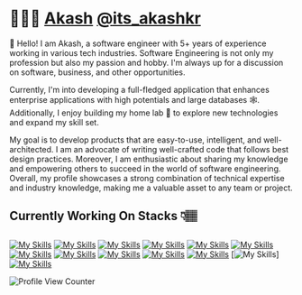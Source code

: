 # 👨🏻‍💻 [Akash](https://akashstack.in) [@its_akashkr](https://twitter.com/its_akashkr)


:wave: Hello! I am Akash, a software engineer with 5+ years of experience working in various tech industries. Software Engineering is not only my profession but also my passion and hobby. I'm always up for a discussion on software, business, and other opportunities.

Currently, I'm into developing a full-fledged application that enhances enterprise applications with high potentials and large databases 🕸️. Additionally, I enjoy building my home lab 🚀 to explore new technologies and expand my skill set.

My goal is to develop products that are easy-to-use, intelligent, and well-architected. I am an advocate of writing well-crafted code that follows best design practices. Moreover, I am enthusiastic about sharing my knowledge and empowering others to succeed in the world of software engineering.
Overall, my profile showcases a strong combination of technical expertise and industry knowledge, making me a valuable asset to any team or project.

## Currently Working On Stacks 👇🏽
##
[![My Skills](https://skillicons.dev/icons?i=nodejs)](https://nodejs.org/en/) [![My Skills](https://skillicons.dev/icons?i=express)](https://expressjs.com/)  [![My Skills](https://skillicons.dev/icons?i=react)](https://reactjs.org/) [![My Skills](https://skillicons.dev/icons?i=js)](https://www.javascript.com/) [![My Skills](https://skillicons.dev/icons?i=vscode)](https://code.visualstudio.com/) [![My Skills](https://skillicons.dev/icons?i=github)](https://github.com/akashcodes7) [![My Skills](https://skillicons.dev/icons?i=linux)](https://www.linux.org/) [![My Skills](https://skillicons.dev/icons?i=kubernetes)](https://kubernetes.io/) [![My Skills](https://skillicons.dev/icons?i=aws)](https://aws.amazon.com/) [![My Skills](https://skillicons.dev/icons?i=mongodb)](https://www.mongodb.com/) [![My Skills](https://skillicons.dev/icons?i=java)](https://www.mongodb.com/)  [![My Skills](https://skillicons.dev/icons?i=nginx)] 
[![My Skills](https://skillicons.dev/icons?i=postgres)](https://www.mongodb.com/) 


![Profile View Counter](https://komarev.com/ghpvc/?username=akashcodes7)
